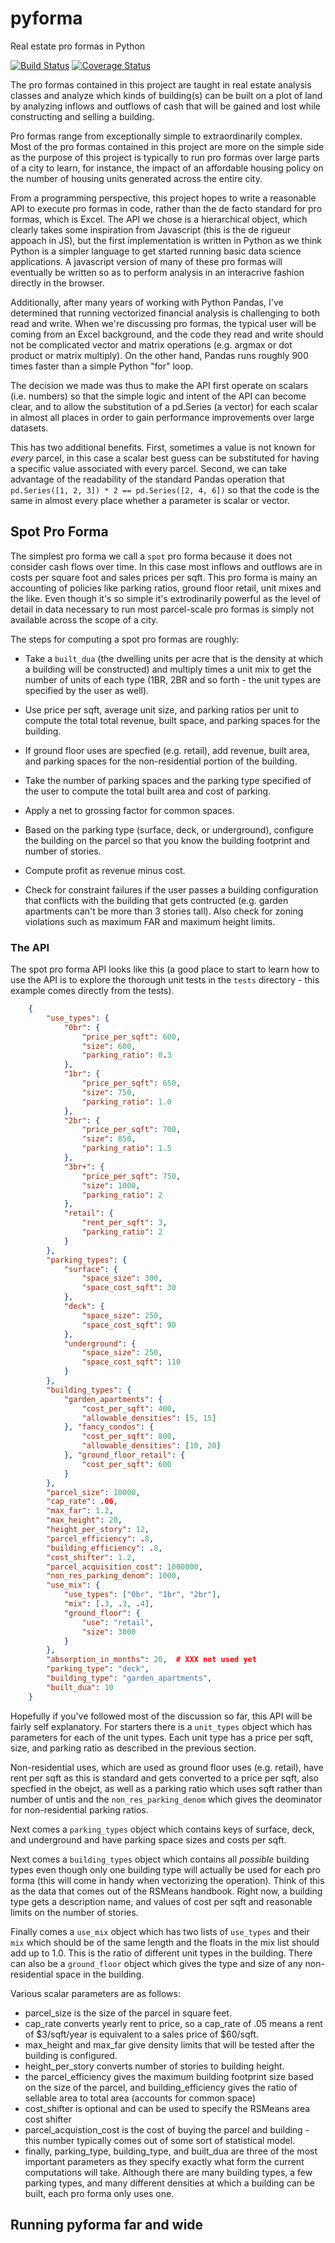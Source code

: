 # pyforma

Real estate pro formas in Python

[![Build Status](https://travis-ci.org/fscottfoti/pyforma.svg?branch=master)](https://travis-ci.org/fscottfoti/pyforma) [![Coverage Status](https://coveralls.io/repos/github/fscottfoti/pyforma/badge.svg?branch=master)](https://coveralls.io/github/fscottfoti/pyforma?branch=master)

The pro formas contained in this project are taught in real estate analysis classes and analyze which kinds of building(s) can be built on a plot of land by analyzing inflows and outflows of cash that will be gained and lost while constructing and selling a building.

Pro formas range from exceptionally simple to extraordinarily complex.  Most of the pro formas contained in this project are more on the simple side as the purpose of this project is typically to run pro formas over large parts of a city to learn, for instance, the impact of an affordable housing policy on the number of housing units generated across the entire city.

From a programming perspective, this project hopes to write a reasonable API to execute pro formas in code, rather than the de facto standard for pro formas, which is Excel.  The API we chose is a hierarchical object, which clearly takes some inspiration from Javascript (this is the de rigueur appoach in JS), but the first implementation is written in Python as we think Python is a simpler language to get started running basic data science applications.  A javascript version of many of these pro formas will eventually be written so as to perform analysis in an interacrive fashion directly in the browser.

Additionally, after many years of working with Python Pandas, I've determined that running vectorized financial analysis is challenging to both read and write.  When we're discussing pro formas, the typical user will be coming from an Excel background, and the code they read and write should not be complicated vector and matrix operations (e.g. argmax or dot product or matrix multiply).  On the other hand, Pandas runs roughly 900 times faster than a simple Python "for" loop.

The decision we made was thus to make the API first operate on scalars (i.e. numbers) so that the simple logic and intent of the API can become clear, and to allow the substitution of a pd.Series (a vector) for each scalar in almost all places in order to gain performance improvements over large datasets.

This has two additional benefits.  First, sometimes a value is not known for *every* parcel, in this case a scalar best guess can be substituted for having a specific value associated with every parcel.  Second, we can take advantage of the readability of the standard Pandas operation that `pd.Series([1, 2, 3]) * 2 == pd.Series([2, 4, 6])` so that the code is the same in almost every place whether a parameter is scalar or vector.

## Spot Pro Forma

The simplest pro forma we call a `spot` pro forma because it does not consider cash flows over time.  In this case most inflows and outflows are in costs per square foot and sales prices per sqft.  This pro forma is mainy an accounting of policies like parking ratios, ground floor retail, unit mixes and the like.  Even though it's so simple it's extrodinarily powerful as the level of detail in data necessary to run most parcel-scale pro formas is simply not available across the scope of a city.

The steps for computing a spot pro formas are roughly:

* Take a `built_dua` (the dwelling units per acre that is the density at which a building will be constructed) and multiply times a unit mix to get the number of units of each type (1BR, 2BR and so forth - the unit types are specified by the user as well).

* Use price per sqft, average unit size, and parking ratios per unit to compute the total total revenue, built space, and parking spaces for the building.

* If ground floor uses are specfied (e.g. retail), add revenue, built area, and parking spaces for the non-residential portion of the building.

* Take the number of parking spaces and the parking type specified of the user to compute the total built area and cost of parking.

* Apply a net to grossing factor for common spaces.

* Based on the parking type (surface, deck, or underground), configure the building on the parcel so that you know the building footprint and number of stories.

* Compute profit as revenue minus cost.

* Check for constraint failures if the user passes a building configuration that conflicts with the building that gets contructed (e.g. garden apartments can't be more than 3 stories tall).  Also check for zoning violations such as maximum FAR and maximum height limits.

### The API

The spot pro forma API looks like this (a good place to start to learn how to use the API is to explore the thorough unit tests in the `tests` directory - this example comes directly from the tests).

```json
    {
        "use_types": {
            "0br": {
                "price_per_sqft": 600,
                "size": 600,
                "parking_ratio": 0.3
            },
            "1br": {
                "price_per_sqft": 650,
                "size": 750,
                "parking_ratio": 1.0
            },
            "2br": {
                "price_per_sqft": 700,
                "size": 850,
                "parking_ratio": 1.5
            },
            "3br+": {
                "price_per_sqft": 750,
                "size": 1000,
                "parking_ratio": 2
            },
            "retail": {
                "rent_per_sqft": 3,
                "parking_ratio": 2
            }
        },
        "parking_types": {
            "surface": {
                "space_size": 300,
                "space_cost_sqft": 30
            },
            "deck": {
                "space_size": 250,
                "space_cost_sqft": 90
            },
            "underground": {
                "space_size": 250,
                "space_cost_sqft": 110
            }
        },
        "building_types": {
            "garden_apartments": {
                "cost_per_sqft": 400,
                "allowable_densities": [5, 15]
            }, "fancy_condos": {
                "cost_per_sqft": 800,
                "allowable_densities": [10, 20]
            }, "ground_floor_retail": {
                "cost_per_sqft": 600
            }
        },
        "parcel_size": 10000,
        "cap_rate": .06,
        "max_far": 1.2,
        "max_height": 20,
        "height_per_story": 12,
        "parcel_efficiency": .8,
        "building_efficiency": .8,
        "cost_shifter": 1.2,
        "parcel_acquisition_cost": 1000000,
        "non_res_parking_denom": 1000,
        "use_mix": {
            "use_types": ["0br", "1br", "2br"],
            "mix": [.3, .3, .4],
            "ground_floor": {
                "use": "retail",
                "size": 3000
            }
        },
        "absorption_in_months": 20,  # XXX not used yet
        "parking_type": "deck",
        "building_type": "garden_apartments",
        "built_dua": 10
    }
```

Hopefully if you've followed most of the discussion so far, this API will be fairly self explanatory.  For starters there is a `unit_types` object which has parameters for each of the unit types.  Each unit type has a price per sqft, size, and parking ratio as described in the previous section.  

Non-residential uses, which are used as ground floor uses (e.g. retail), have rent per sqft as this is standard and gets converted to a price per sqft, also specfied in the obejct, as well as a parking ratio which uses sqft rather than number of untis and the `non_res_parking_denom` which gives the deominator for non-residential parking ratios.

Next comes a `parking_types` object which contains keys of surface, deck, and underground and have parking space sizes and costs per sqft.

Next comes a `building_types` object which contains all *possible* building types even though only one building type will actually be used for each pro forma (this will come in handy when vectorizing the operation).  Think of this as the data that comes out of the RSMeans handbook.  Right now, a building type gets a description name, and values of cost per sqft and reasonable limits on the number of stories.

Finally comes a `use_mix` object which has two lists of `use_types` and their `mix` which should be of the same length and the floats in the mix list should add up to 1.0.  This is the ratio of different unit types in the building.  There can also be a `ground_floor` object which gives the type and size of any non-residential space in the building.

Various scalar parameters are as follows:

* parcel_size is the size of the parcel in square feet.
* cap_rate converts yearly rent to price, so a cap_rate of .05 means a rent of $3/sqft/year is equivalent to a sales price of $60/sqft.
* max_height and max_far give density limits that will be tested after the building is configured.
* height_per_story converts number of stories to building height.
* the parcel_efficiency gives the maximum building footprint size based on the size of the parcel, and building_efficiency gives the ratio of sellable area to total area (accounts for common space)
* cost_shifter is optional and can be used to specify the RSMeans area cost shifter
* parcel_acquistion_cost is the cost of buying the parcel and building - this number typically comes out of some sort of statistical model.
* finally, parking_type, building_type, and built_dua are three of the most important parameters as they specify exactly what form the current computations will take.  Although there are many building types, a few parking types, and many different densities at which a building can be built, each pro forma only uses one.

## Running pyforma far and wide
